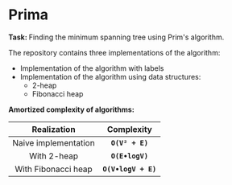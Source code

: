 # Prima 
<p>
<b> Task: </b> Finding the minimum spanning tree using Prim's algorithm.
</p>

The repository contains three implementations of the algorithm:
* Implementation of the algorithm with labels 
* Implementation of the algorithm using data structures:
  * 2-heap
  * Fibonacci heap

<b> Amortized complexity of algorithms: </b>

|  Realization | Сomplexity  |   
|:--------------:|:-------------:|
| Naive implementation|<strong>`O(V² + E)`</strong>|   
| With 2-heap |  <strong>`O(E∙logV)`</strong> |  
| With Fibonacci heap  | <strong>`O(V∙logV + E)` </strong> |   
